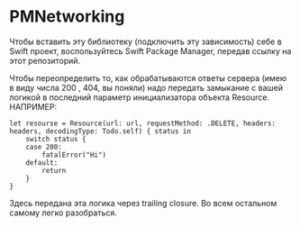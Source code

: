 # PMNetworking

Чтобы вставить эту библиотеку (подключить эту зависимость) себе в Swift проект, воспользуйтесь Swift Package Manager, передав ссылку на этот репозиторий.


Чтобы переопределить то, как обрабатываются ответы сервера (имею в виду числа 200 , 404, вы поняли) надо передать замыкание с вашей логикой в последний параметр инициализатора объекта Resource. 
НАПРИМЕР:
```
let resourse = Resource(url: url, requestMethod: .DELETE, headers: headers, decodingType: Todo.self) { status in
    switch status {
    case 200:
        fatalError("Hi")
    default:
        return
    }
}
```
Здесь передана эта логика через trailing closure. 
Во всем остальном самому легко разобраться.
